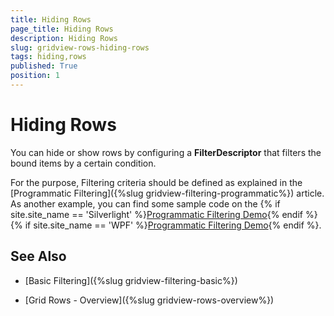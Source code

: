 ```yaml
---
title: Hiding Rows
page_title: Hiding Rows
description: Hiding Rows
slug: gridview-rows-hiding-rows
tags: hiding,rows
published: True
position: 1
---
```


# Hiding Rows

You can hide or show rows by configuring a __FilterDescriptor__ that filters the bound items by a certain condition. 

For the purpose, Filtering criteria should be defined as explained in the [Programmatic Filtering]({%slug gridview-filtering-programmatic%}) article. As another example, you can find some sample code on the {% if site.site_name == 'Silverlight' %}[Programmatic Filtering Demo](https://demos.telerik.com/silverlight/#GridView/ProgrammaticFiltering){% endif %}{% if site.site_name == 'WPF' %}[Programmatic Filtering Demo](https://demos.telerik.com/wpf){% endif %}.
        
## See Also

 * [Basic Filtering]({%slug gridview-filtering-basic%})

 * [Grid Rows - Overview]({%slug gridview-rows-overview%})
